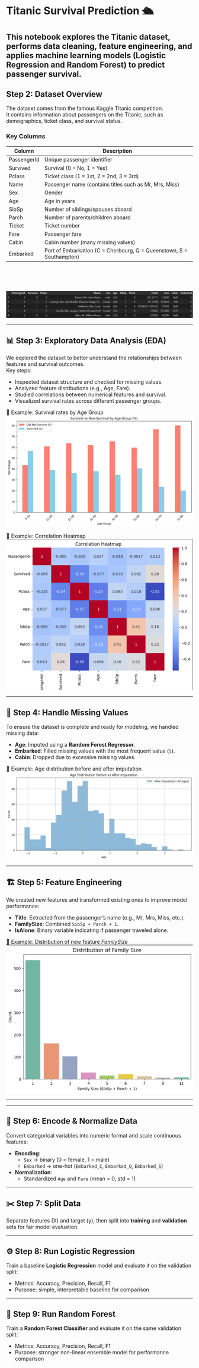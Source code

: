 # Titanic Survival Prediction 🛳️

This notebook explores the Titanic dataset, performs data cleaning, feature engineering, and applies machine learning models (Logistic Regression and Random Forest) to predict passenger survival.
---


## Step 2: Dataset Overview

The dataset comes from the famous Kaggle Titanic competition.  
It contains information about passengers on the Titanic, such as demographics, ticket class, and survival status.

### Key Columns
| Column       | Description |
|--------------|-------------|
| PassengerId  | Unique passenger identifier |
| Survived     | Survival (0 = No, 1 = Yes) |
| Pclass       | Ticket class (1 = 1st, 2 = 2nd, 3 = 3rd) |
| Name         | Passenger name (contains titles such as Mr, Mrs, Miss) |
| Sex          | Gender |
| Age          | Age in years |
| SibSp        | Number of siblings/spouses aboard |
| Parch        | Number of parents/children aboard |
| Ticket       | Ticket number |
| Fare         | Passenger fare |
| Cabin        | Cabin number (many missing values) |
| Embarked     | Port of Embarkation (C = Cherbourg, Q = Queenstown, S = Southampton) |


<br><br><br>

![Dataset Preview](images/dataset_head.png)

---

## 📊 Step 3: Exploratory Data Analysis (EDA)  

We explored the dataset to better understand the relationships between features and survival outcomes.  
Key steps:  
- Inspected dataset structure and checked for missing values.  
- Analyzed feature distributions (e.g., Age, Fare).  
- Studied correlations between numerical features and survival.  
- Visualized survival rates across different passenger groups.  

📌 Example: Survival rates by Age Group  
![Survival by Age Group](images/survival_by_agegroup.png) 

📌 Example: Correlation Heatmap  
![Correlation Heatmap](images/correlation_heatmap.png)  

---

## 🔧 Step 4: Handle Missing Values  

To ensure the dataset is complete and ready for modeling, we handled missing data:  
- **Age**: Imputed using a **Random Forest Regressor**.  
- **Embarked**: Filled missing values with the most frequent value (`S`).  
- **Cabin**: Dropped due to excessive missing values.  

📌 Example: Age distribution before and after imputation  
![Age Imputation](images/age_imputation.png)  

---

## 🏗️ Step 5: Feature Engineering  

We created new features and transformed existing ones to improve model performance:  
- **Title**: Extracted from the passenger’s name (e.g., Mr, Mrs, Miss, etc.).  
- **FamilySize**: Combined `SibSp + Parch + 1`.  
- **IsAlone**: Binary variable indicating if passenger traveled alone.  


📌 Example: Distribution of new feature *FamilySize*  
![Family Size Distribution](images/family_size.png)  

---
---

## 🔧 Step 6: Encode & Normalize Data
Convert categorical variables into numeric format and scale continuous features:
- **Encoding**:
  - `Sex` → binary (0 = female, 1 = male)
  - `Embarked` → one-hot (`Embarked_C`, `Embarked_Q`, `Embarked_S`)
- **Normalization**:
  - Standardized `Age` and `Fare` (mean = 0, std = 1)

---

## ✂️ Step 7: Split Data
Separate features (X) and target (y), then split into **training** and **validation** sets for fair model evaluation.

---

## ⚙️ Step 8: Run Logistic Regression
Train a baseline **Logistic Regression** model and evaluate it on the validation split:  
- Metrics: Accuracy, Precision, Recall, F1  
- Purpose: simple, interpretable baseline for comparison

---

## 🌳 Step 9: Run Random Forest
Train a **Random Forest Classifier** and evaluate it on the same validation split:  
- Metrics: Accuracy, Precision, Recall, F1  
- Purpose: stronger non-linear ensemble model for performance comparison














